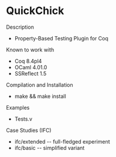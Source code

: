 QuickChick
==========

Description
 
  - Property-Based Testing Plugin for Coq

Known to work with

  - Coq 8.4pl4
  - OCaml 4.01.0
  - SSReflect 1.5

Compilation and Installation

  - make && make install

Examples

  - Tests.v

Case Studies (IFC)

  - ifc/extended -- full-fledged experiment
  - ifc/basic  -- simplified variant
